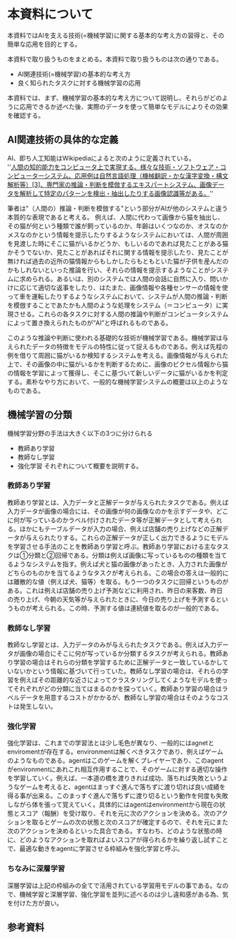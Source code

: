 # 本資料について
本資料ではAIを支える技術(=機械学習)に関する基本的な考え方の習得と、その簡単な応用を目的とする。

本資料で取り扱うものをまとめる。本資料で取り扱うものは次の通りである。
* AI関連技術(=機械学習)の基本的な考え方
* 良く知られたタスクに対する機械学習の応用

本資料では、まず、機械学習の基本的な考え方について説明し、それらがどのように応用できるか述べた後、実際のデータを使って簡単なモデルによりその効果を確認する。

## AI関連技術の具体的な定義
AI、即ち人工知能はWikipediaによると次のように定義されている。  
''[人間の知的能力をコンピュータ上で実現する、様々な技術・ソフトウェア・コンピューターシステム。応用例は自然言語処理（機械翻訳・かな漢字変換・構文解析等）[3]、専門家の推論・判断を模倣するエキスパートシステム、画像データを解析して特定のパターンを検出・抽出したりする画像認識等がある。](https://ja.wikipedia.org/wiki/%E4%BA%BA%E5%B7%A5%E7%9F%A5%E8%83%BD)''  

筆者は"（人間の）推論・判断を模倣する"という部分がAIが他のシステムと違う本質的な表現であると考える。
例えば、人間に代わって画像から猫を抽出し、その猫が何という種類で誰が飼っているのか、年齢はいくつなのか、オスなのかメスなのかという情報を提示したりするようなシステムにおいては、人間が周囲を見渡した時にそこに猫がいるかどうか、もしいるのであれば見たことがある猫かそうでないか、見たことがあればそれに関する情報を提示したり、見たことが無ければ過去の近所の猫情報からもしかしたらもともといた猫が子供を産んだのかもしれないといった推論を行い、それらの情報を提示するようなことがシステムに求められる。あるいは、別のシステムでは人間の会話に自然に入り、問いかけに応じて適切な返事をしたり、はたまた、画像情報や各種センサーの情報を使って車を運転したりするようなシステムにおいて、システムが人間の推論・判断を模倣することであたかも人間のような処理をシステム（＝コンピュータ）に実現させる。これらの各タスクに対する人間の推論や判断がコンピュータシステムによって置き換えられたものが”AI”と呼ばれるものである。

このような推論や判断に使われる基礎的な技術が機械学習である。機械学習は与えられたデータの特徴をモデルの特性に従って捉えるものである。例えば先程の例を借りて周囲に猫がいるか検知するシステムを考える。画像情報が与えられた上で、その画像の中に猫がいるかを判断するために、画像のピクセル情報から猫の情報を学習によって獲得し、そこに基づいて新しいデータに猫がいるかを判定する。素朴なやり方において、一般的な機械学習システムの概要は以上のようなものである。

## 機械学習の分類
機械学習分野の手法は大きく以下の3つに分けられる
* 教師あり学習
* 教師なし学習
* 強化学習
それぞれについて概要を説明する。

### 教師あり学習
教師あり学習とは、入力データと正解データが与えられたタスクである。例えば入力データが画像の場合には、その画像が何の画像なのかを示すデータや、どこに何が写っているのかラベル付けされたデータ等が正解データとして考えられる。ほかにもテーブルデータが入力の場合、例えば店舗の売り上げなどの正解データが与えられたりする。これらの正解データが正しく出力できるようにモデルを学習させる手法のことを教師あり学習と呼ぶ。教師あり学習における主なタスクは①分類と②回帰である。分類は例えば画像に写っているものの種類を当てるようなシステムを指す。例えば犬と猫の画像があったとき、入力された画像がどちらのものかを当てるようなタスクが考えられる。この場合の答えは一般的には離散的な値（例えば犬、猫等）を取る。もう一つのタスクに回帰というものがある。これは例えば店舗の売り上げ予測などに利用され、昨日の来客数、昨日の売り上げ、今朝の天気等が与えられたときに、今日の売り上げを予測するというものが考えられる。この時、予測する値は連続値を取るのが一般的である。

### 教師なし学習
教師なし学習とは、入力データのみが与えられたタスクである。例えば入力データが画像の場合にそこに何が写っているか分類するタスクが考えられる。教師あり学習の場合はそれらの分類を学習するために正解データと一致しているかしていないかという情報に基づいて行っていた。教師なし学習の場合は、それらの学習を例えばその距離的な近さによってクラスタリングしてくようなモデルを使ってそれぞれがどの分類に当てはまるのかを探っていく。教師あり学習の場合はラベルデータを用意するコストがかかるが、教師なし学習の場合はそのようなコストは発生しない。

### 強化学習
強化学習は、これまでの学習法とは少し毛色が異なり、一般的にはagnetとenviromentが存在する。environmentは解くべきタスクであり、例えばゲームのようなものである。agentはこのゲームを解くプレイヤーであり、このagentがenvironmentにあれこれ相互作用することで、そのゲームに対する適切な操作を学習していく。例えば、一本道の橋を渡りきれば成功、落ちれば失敗というようなゲームを考えると、agentはまっすぐ進んで落ちずに渡り切れば良い成績を得る事が出来る。このまっすぐ進んで落ちずに渡り切るという動作を何度も失敗しながら体を張って覚えていく。具体的にはagentはenvironmentから現在の状態とスコア（報酬）を受け取り、それを元に次のアクションを決める。次のアクションを取るとゲームの次の状態と次のスコアが確定するので、それを元にまた次のアクションを決めるといった具合である。すなわち、どのような状態の時に、どのようなアクションを取ればよいスコアが得られるかを繰り返し試すことで、最適な動きをagentに学習させる枠組みを強化学習と呼ぶ。

### ちなみに深層学習
深層学習は上記の枠組みの全てで活用されている学習用モデルの事である。なので、機械学習と深層学習、強化学習を並列に述べるのは少し違和感がある為、気を付けた方が良い。


## 参考資料
